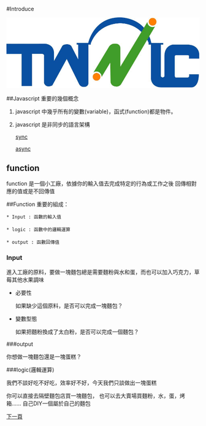 #Introduce

![TWNIC](logo.jpg)

##Javascript 重要的幾個概念

1. javascript 中幾乎所有的變數(variable)，函式(function)都是物件。

2. javascript 是非同步的語言架構

    [sync](https://zh.wikipedia.org/wiki/Sync_(Unix))

    [async](https://zh.wikipedia.org/wiki/%E9%9D%9E%E5%90%8C%E6%AD%A5)

## function

function 是一個小工廠，依據你的輸入值去完成特定的行為或工作之後
回傳相對應的值或是不回傳值

##Function 重要的組成：

    * Input : 函數的輸入值

    * logic : 函數中的邏輯運算

    * output : 函數回傳值

### Input

進入工廠的原料，要做一塊麵包總是需要麵粉與水和蛋，而也可以加入巧克力，草莓其他水果調味

* 必要性

    如果缺少這個原料，是否可以完成一塊麵包？

* 變數型態

    如果把麵粉換成了太白粉，是否可以完成一個麵包？

###output

你想做一塊麵包還是一塊蛋糕？

###logic(邏輯運算)

我們不談好吃不好吃，效率好不好，今天我們只談做出一塊蛋糕

你可以直接去隔壁麵包店買一塊麵包，
也可以去大賣場買麵粉，水，蛋，烤箱......
自己DIY一個屬於自己的麵包

[下一頁](function-type.md)
